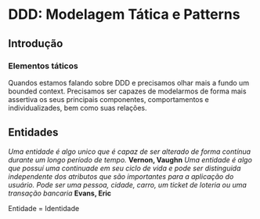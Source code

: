 # DDD: Modelagem Tática e Patterns

## Introdução

### Elementos táticos

Quandos estamos falando sobre DDD e precisamos olhar mais a fundo um bounded context.
Precisamos ser capazes de modelarmos de forma mais assertiva os seus principais componentes, comportamentos e individualizades, bem como suas relações.

## Entidades

<i>Uma entidade é algo unico que é capaz de ser alterado de forma contínua durante um longo período de tempo.</i> <b>Vernon, Vaughn</b>
<i>Uma entidade é algo que possuí uma continuade em seu ciclo de vida e pode ser distinguida independente dos atributos que são importantes para a aplicação do usuário. Pode ser uma pessoa, cidade, carro, um ticket de loteria ou uma transação bancaria</i> <b>Evans, Eric</b>

Entidade = Identidade
